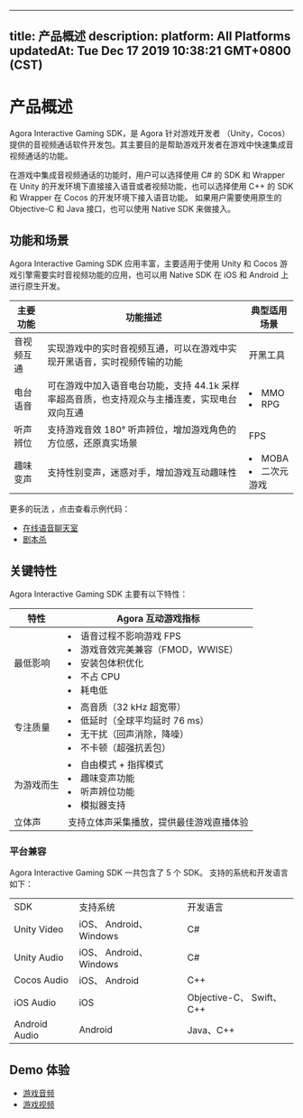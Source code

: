 
---
title: 产品概述
description: 
platform: All Platforms
updatedAt: Tue Dec 17 2019 10:38:21 GMT+0800 (CST)
---
# 产品概述
Agora Interactive Gaming SDK，是 Agora 针对游戏开发者 （Unity，Cocos）提供的音视频通话软件开发包。其主要目的是帮助游戏开发者在游戏中快速集成音视频通话的功能。

在游戏中集成音视频通话的功能时，用户可以选择使用 C# 的 SDK 和 Wrapper 在 Unity 的开发环境下直接接入语音或者视频功能，也可以选择使用 C++ 的 SDK 和 Wrapper 在 Cocos 的开发环境下接入语音功能。 如果用户需要使用原生的 Objective-C 和 Java 接口，也可以使用 Native SDK 来做接入。


## 功能和场景

Agora Interactive Gaming SDK 应用丰富，主要适用于使用 Unity 和 Cocos 游戏引擎需要实时音视频功能的应用，也可以用 Native SDK 在 iOS 和 Android 上进行原生开发。

| 主要功能   | 功能描述                                                     | 典型适用场景           |
| ---------- | ------------------------------------------------------------ | ---------------------- |
| 音视频互通 | 实现游戏中的实时音视频互通，可以在游戏中实现开黑语音，实时视频传输的功能 | 开黑工具               |
| 电台语音   | 可在游戏中加入语音电台功能，支持 44.1k 采样率超高音质，也支持观众与主播连麦，实现电台双向互通 | <li>MMO<li>RPG         |
| 听声辨位   | 支持游戏音效 180° 听声辨位，增加游戏角色的方位感，还原真实场景 | FPS                    |
| 趣味变声   | 支持性别变声，迷惑对手，增加游戏互动趣味性                   | <li>MOBA<li>二次元游戏 |

更多的玩法 ，点击查看示例代码：

* [在线语音聊天室](https://github.com/AgoraIO-Usecase/Chatroom)
* [剧本杀](https://github.com/AgoraIO-Usecase/Murder-Mystery-Game)

## 关键特性

Agora Interactive Gaming SDK 主要有以下特性：


| 特性       | Agora 互动游戏指标                                           |
| ---------- | ------------------------------------------------------------ |
| 最低影响   | <li>语音过程不影响游戏 FPS<li>游戏音效完美兼容（FMOD，WWISE）<li>安装包体积优化<li>不占 CPU<li>耗电低 |
| 专注质量   | <li>高音质（32 kHz 超宽带）<li>低延时（全球平均延时 76 ms）<li>无干扰（回声消除，降噪）<li>不卡顿（超强抗丢包） |
| 为游戏而生 | <li>自由模式 + 指挥模式<li>趣味变声功能<li>听声辨位功能<li>模拟器支持 |
| 立体声     | 支持立体声采集播放，提供最佳游戏直播体验                     |


### 平台兼容
	
Agora Interactive Gaming SDK 一共包含了 5 个 SDK。 支持的系统和开发语言如下：

<table>
<colgroup>
<col/>
<col/>
<col/>
</colgroup>
<tbody>
<tr><td>SDK</td>
<td>支持系统</td>
<td>开发语言</td>
</tr>
<tr><td>Unity Video</td>
<td>iOS、 Android、 Windows</td>
<td>C#</td>
</tr>
<tr><td>Unity Audio</td>
<td>iOS、 Android、 Windows</td>
<td>C#</td>
</tr>
<tr><td>Cocos Audio</td>
<td>iOS、 Android</td>
<td>C++</td>
</tr>
<tr><td>iOS Audio</td>
<td>iOS</td>
<td>Objective-C、 Swift、C++</td>
</tr>
<tr><td>Android Audio</td>
<td>Android</td>
<td>Java、C++</td>
</tr>
</tbody>
</table>

## Demo 体验

* [游戏音频](https://github.com/AgoraIO/Voice-Call-for-Mobile-Gaming)
* [游戏视频](https://github.com/AgoraIO/Video-Call-for-Mobile-Gaming)



